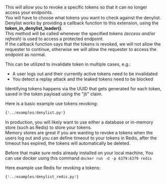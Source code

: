 This will allow you to revoke a specific tokens so that it can no longer access your endpoints.\
You will have to choose what tokens you want to check against the denylist. Denylist works by providing a callback function to this extension, using the **token_in_denylist_loader()**.\
This method will be called whenever the specified tokens *(access and/or refresh)* is used to access a protected endpoint.\
If the callback function says that the tokens is revoked, we will not allow the requester to continue, otherwise we will allow the requester to access the endpoint as normal.

This can be utilized to invalidate token in multiple cases, e.g.:
- A user logs out and their currently active tokens need to be invalidated
- You detect a replay attack and the leaked tokens need to be blocked

Identifying tokens happens via the UUID that gets generated for each token, saved in the token payload using the "jti" claim.

Here is a basic example use tokens revoking:

```python hl_lines="17-18 34 40-43 70 79"
{!../examples/denylist.py!}
```

In production, you will likely want to use either a database or in-memory store (such as Redis) to store your tokens.\
Memory stores are great if you are wanting to revoke a tokens when the users log out and you can define timeout to your tokens in Redis, after the timeout has expired, the tokens will automatically be deleted.


Before that make sure redis already installed on your local machine,
You can use docker using this command `docker run -d -p 6379:6379 redis`

Here example use Redis for revoking a tokens:

```python hl_lines="7 17-20 38 44-48 78 87"
{!../examples/denylist_redis.py!}
```
